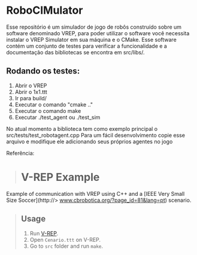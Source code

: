 # RoboCIMulator
Esse repositório é um simulador de jogo de robôs construído sobre um software denominado VREP, para poder utilizar o software você necessita instalar o VREP Simulator em sua máquina e o CMake. Esse software contém um conjunto de testes para verificar a funcionalidade e a documentação das bibliotecas se encontra em src/libs/.

## Rodando os testes:
1. Abrir o VREP
2. Abrir o 1x1.ttt
3. Ir para build/
4. Executar o comando "cmake .."
5. Executar o comando make
6. Executar ./test_agent ou ./test_sim

No atual momento a biblioteca tem como exemplo principal o src/tests/test_robotagent.cpp
Para um fácil desenvolvimento copie esse arquivo e modifique ele adicionando seus próprios agentes no jogo

Referência:
> # V-REP Example  
Example of communication with VREP using C++ and a [IEEE Very Small Size Soccer](http://> www.cbrobotica.org/?page_id=81&lang=pt) scenario.  
>  
> ## Usage  
> 1. Run [V-REP](http://www.coppeliarobotics.com/).  
> 2. Open `Cenario.ttt` on V-REP.  
> 3. Go to `src` folder and run `make`.  